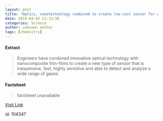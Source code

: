 ```yaml
---
layout: post
title: "Optics, nanotechnology combined to create low-cost sensor for gases"
date: 2015-04-02 21:13:56
categories: Science
author: unknown author
tags: [chemistry]
---
```



#### Extract
>Engineers have combined innovative optical technology with nanocomposite thin-films to create a new type of sensor that is inexpensive, fast, highly sensitive and able to detect and analyze a wide range of gases.

#### Factsheet
>factsheet unavailable

[Visit Link](http://phys.org/news347213624.html)

id:  104347
